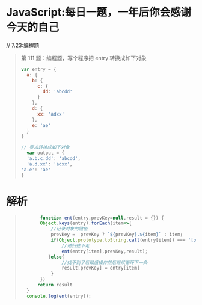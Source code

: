 # JavaScript:每日一题，一年后你会感谢今天的自己
 // 7.23:编程题
 
> 第 111 题：编程题，写个程序把 entry 转换成如下对象
>
> ```js
> var entry = {
>   a: {
>     b: {
>       c: {
>         dd: 'abcdd'
>       }
>     },
>     d: {
>       xx: 'adxx'
>     },
>     e: 'ae'
>   }
> }
> 
> // 要求转换成如下对象
>   var output = {
>   'a.b.c.dd': 'abcdd',
>   'a.d.xx': 'adxx',
> 'a.e': 'ae'
> }
# 解析
> ```js
>        function ent(entry,prevKey=null,result = {}) {
>        Object.keys(entry).forEach(item=>{
>            //记录对象的键值
>            prevKey =  prevKey ? `${prevKey}.${item}` : item;
>            if(Object.prototype.toString.call(entry[item]) === '[object Object]'){
>                //递归往下走
>                ent(entry[item],prevKey,result);
 >           }else{
>                //找不到了后赋值操作然后继续循环下一条
>                result[prevKey] = entry[item]
>            }
>        })
 >       return result
 >   }
 >   console.log(ent(entry));